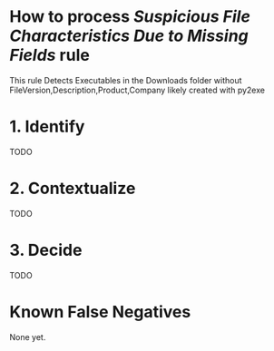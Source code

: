 # How to process *Suspicious File Characteristics Due to Missing Fields* rule
This rule Detects Executables in the Downloads folder without FileVersion,Description,Product,Company likely created with py2exe

# 1. Identify
TODO

# 2. Contextualize
TODO

# 3. Decide
TODO

# Known False Negatives
None yet.
